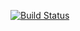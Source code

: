 [![Build Status](https://travis-ci.org/Frederick-S/apue3e.svg?branch=master)](https://travis-ci.org/Frederick-S/apue3e)
